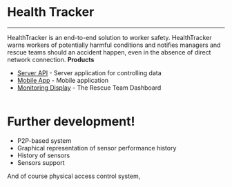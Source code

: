 # Health Tracker
****
HealthTracker is an end-to-end solution to worker safety. HealthTracker warns workers of potentially harmful conditions and notifies managers and rescue teams should an accident happen, even in the absence of direct network connection.
**Products**
* [Server API] - Server application for controlling data
* [Mobile App] - Mobile application
* [Monitoring Display] - The Rescue Team Dashboard




![]()

# Further development!

  - P2P-based system
  - Graphical representation of sensor performance history
  - History of sensors
  - Sensors support

And of course physical access control system,

[//]: # ()
   [Monitoring Display]: <http://github.com>
   [Server API]: <http://github.com>
   [Mobile App]: <http://github.com>

